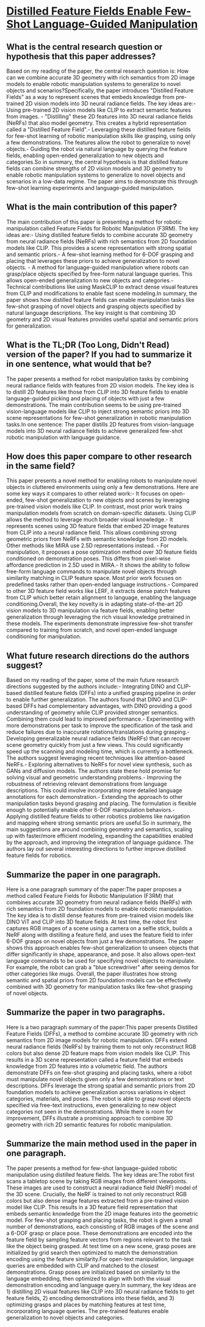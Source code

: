 # [Distilled Feature Fields Enable Few-Shot Language-Guided Manipulation](https://arxiv.org/abs/2308.07931)

## What is the central research question or hypothesis that this paper addresses?

Based on my reading of the paper, the central research question is: How can we combine accurate 3D geometry with rich semantics from 2D image models to enable robotic manipulation systems to generalize to novel objects and scenarios?Specifically, the paper introduces "Distilled Feature Fields" as a way to represent scenes that embeds knowledge from pre-trained 2D vision models into 3D neural radiance fields. The key ideas are:- Using pre-trained 2D vision models like CLIP to extract semantic features from images. - "Distilling" these 2D features into 3D neural radiance fields (NeRFs) that also model geometry. This creates a hybrid representation called a "Distilled Feature Field".- Leveraging these distilled feature fields for few-shot learning of robotic manipulation skills like grasping, using only a few demonstrations. The features allow the robot to generalize to novel objects.- Guiding the robot via natural language by querying the feature fields, enabling open-ended generalization to new objects and categories.So in summary, the central hypothesis is that distilled feature fields can combine strengths of 2D vision models and 3D geometry to enable robotic manipulation systems to generalize to novel objects and scenarios in a low-data regime. The paper aims to demonstrate this through few-shot learning experiments and language-guided manipulation.


## What is the main contribution of this paper?

The main contribution of this paper is presenting a method for robotic manipulation called Feature Fields for Robotic Manipulation (F3RM). The key ideas are:- Using distilled feature fields to combine accurate 3D geometry from neural radiance fields (NeRFs) with rich semantics from 2D foundation models like CLIP. This provides a scene representation with strong spatial and semantic priors.- A few-shot learning method for 6-DOF grasping and placing that leverages these priors to achieve generalization to novel objects. - A method for language-guided manipulation where robots can grasp/place objects specified by free-form natural language queries. This allows open-ended generalization to new objects and categories.- Technical contributions like using MaskCLIP to extract dense visual features from CLIP and modifications to enable fast scene modeling.In summary, the paper shows how distilled feature fields can enable manipulation tasks like few-shot grasping of novel objects and grasping objects specified by natural language descriptions. The key insight is that combining 3D geometry and 2D visual features provides useful spatial and semantic priors for generalization.


## What is the TL;DR (Too Long, Didn't Read) version of the paper? If you had to summarize it in one sentence, what would that be?

The paper presents a method for robot manipulation tasks by combining neural radiance fields with features from 2D vision models. The key idea is to distill 2D features like those from CLIP into 3D feature fields to enable language-guided picking and placing of objects with just a few demonstrations. The main contribution seems to be using pre-trained vision-language models like CLIP to inject strong semantic priors into 3D scene representations for few-shot generalization in robotic manipulation tasks.In one sentence: The paper distills 2D features from vision-language models into 3D neural radiance fields to achieve generalized few-shot robotic manipulation with language guidance.


## How does this paper compare to other research in the same field?

This paper presents a novel method for enabling robots to manipulate novel objects in cluttered environments using only a few demonstrations. Here are some key ways it compares to other related work:- It focuses on open-ended, few-shot generalization to new objects and scenes by leveraging pre-trained vision models like CLIP. In contrast, most prior work trains manipulation models from scratch on domain-specific datasets. Using CLIP allows the method to leverage much broader visual knowledge.- It represents scenes using 3D feature fields that embed 2D image features from CLIP into a neural radiance field. This allows combining strong geometric priors from NeRFs with semantic knowledge from 2D models. Other methods like MIRA use 2.5D representations instead.  - For manipulation, it proposes a pose optimization method over 3D feature fields conditioned on demonstration poses. This differs from pixel-wise affordance prediction in 2.5D used in MIRA.- It shows the ability to follow free-form language commands to manipulate novel objects through similarity matching in CLIP feature space. Most prior work focuses on predefined tasks rather than open-ended language instructions.- Compared to other 3D feature field works like LERF, it extracts dense patch features from CLIP which better retain alignment to language, enabling the language conditioning.Overall, the key novelty is in adapting state-of-the-art 2D vision models to 3D manipulation via feature fields, enabling better generalization through leveraging the rich visual knowledge pretrained in these models. The experiments demonstrate impressive few-shot transfer compared to training from scratch, and novel open-ended language conditioning for manipulation.


## What future research directions do the authors suggest?

Based on my reading of the paper, some of the main future research directions suggested by the authors include:- Integrating DINO and CLIP-based distilled feature fields (DFFs) into a unified grasping pipeline in order to enable further generalization. The authors found that DINO and CLIP-based DFFs had complementary advantages, with DINO providing a good understanding of geometry while CLIP provided stronger semantics. Combining them could lead to improved performance.- Experimenting with more demonstrations per task to improve the specification of the task and reduce failures due to inaccurate rotations/translations during grasping.- Developing generalizable neural radiance fields (NeRFs) that can recover scene geometry quickly from just a few views. This could significantly speed up the scanning and modeling time, which is currently a bottleneck. The authors suggest leveraging recent techniques like attention-based NeRFs.- Exploring alternatives to NeRFs for novel view synthesis, such as GANs and diffusion models. The authors state these hold promise for solving visual and geometric understanding problems.- Improving the robustness of retrieving relevant demonstrations from language descriptions. This could involve incorporating more detailed language annotations for each demonstration.- Extending the approach to other manipulation tasks beyond grasping and placing. The formulation is flexible enough to potentially enable other 6-DOF manipulation behaviors.- Applying distilled feature fields to other robotics problems like navigation and mapping where strong semantic priors are useful.So in summary, the main suggestions are around combining geometry and semantics, scaling up with faster/more efficient modeling, expanding the capabilities enabled by the approach, and improving the integration of language guidance. The authors lay out several interesting directions to further improve distilled feature fields for robotics.


## Summarize the paper in one paragraph.

Here is a one paragraph summary of the paper:The paper proposes a method called Feature Fields for Robotic Manipulation (F3RM) that combines accurate 3D geometry from neural radiance fields (NeRFs) with rich semantics from 2D foundation models to enable robotic manipulation. The key idea is to distill dense features from pre-trained vision models like DINO ViT and CLIP into 3D feature fields. At test time, the robot first captures RGB images of a scene using a camera on a selfie stick, builds a NeRF along with distilling a feature field, and uses the feature field to infer 6-DOF grasps on novel objects from just a few demonstrations. The paper shows this approach enables few-shot generalization to unseen objects that differ significantly in shape, appearance, and pose. It also allows open-text language commands to be used for specifying novel objects to manipulate. For example, the robot can grab a "blue screwdriver" after seeing demos for other categories like mugs. Overall, the paper illustrates how strong semantic and spatial priors from 2D foundation models can be effectively combined with 3D geometry for manipulation tasks like few-shot grasping of novel objects.


## Summarize the paper in two paragraphs.

Here is a two paragraph summary of the paper:This paper presents Distilled Feature Fields (DFFs), a method to combine accurate 3D geometry with rich semantics from 2D image models for robotic manipulation. DFFs extend neural radiance fields (NeRFs) by training them to not only reconstruct RGB colors but also dense 2D feature maps from vision models like CLIP. This results in a 3D scene representation called a feature field that embeds knowledge from 2D features into a volumetric field. The authors demonstrate DFFs on few-shot grasping and placing tasks, where a robot must manipulate novel objects given only a few demonstrations or text descriptions. DFFs leverage the strong spatial and semantic priors from 2D foundation models to achieve generalization across variations in object categories, materials, and poses. The robot is able to grasp novel objects specified via free-text instructions, even generalizing to new object categories not seen in the demonstrations. While there is room for improvement, DFFs illustrate a promising approach to combine 3D geometry with rich 2D semantic features for robotic manipulation.


## Summarize the main method used in the paper in one paragraph.

The paper presents a method for few-shot language-guided robotic manipulation using distilled feature fields. The key ideas are:The robot first scans a tabletop scene by taking RGB images from different viewpoints. These images are used to construct a neural radiance field (NeRF) model of the 3D scene. Crucially, the NeRF is trained to not only reconstruct RGB colors but also dense image features extracted from a pre-trained vision model like CLIP. This results in a 3D feature field representation that embeds semantic knowledge from the 2D image features into the geometric model. For few-shot grasping and placing tasks, the robot is given a small number of demonstrations, each consisting of RGB images of the scene and a 6-DOF grasp or place pose. These demonstrations are encoded into the feature field by sampling feature vectors from regions relevant to the task like the object being grasped. At test time on a new scene, grasp poses are initialized by grid search then optimized to match the demonstration encoding using the feature similarity.For open-text manipulation, language queries are embedded with CLIP and matched to the closest demonstrations. Grasp poses are initialized based on similarity to the language embedding, then optimized to align with both the visual demonstration encoding and language query.In summary, the key ideas are 1) distilling 2D visual features like CLIP into 3D neural radiance fields to get feature fields, 2) encoding demonstrations into these fields, and 3) optimizing grasps and places by matching features at test time, incorporating language queries. The pre-trained features enable generalization to novel objects and categories.
